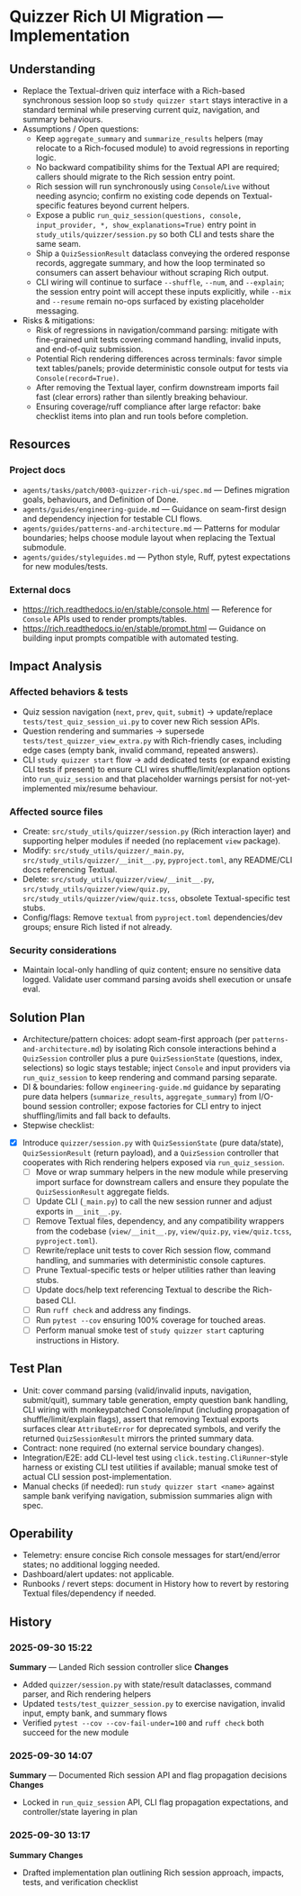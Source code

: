 # Quizzer Rich UI Migration — Implementation

## Understanding
- Replace the Textual-driven quiz interface with a Rich-based synchronous session loop so `study quizzer start` stays interactive in a standard terminal while preserving current quiz, navigation, and summary behaviours.
- Assumptions / Open questions:
  - Keep `aggregate_summary` and `summarize_results` helpers (may relocate to a Rich-focused module) to avoid regressions in reporting logic.
  - No backward compatibility shims for the Textual API are required; callers should migrate to the Rich session entry point.
  - Rich session will run synchronously using `Console`/`Live` without needing asyncio; confirm no existing code depends on Textual-specific features beyond current helpers.
  - Expose a public `run_quiz_session(questions, console, input_provider, *, show_explanations=True)` entry point in `study_utils/quizzer/session.py` so both CLI and tests share the same seam.
  - Ship a `QuizSessionResult` dataclass conveying the ordered response records, aggregate summary, and how the loop terminated so consumers can assert behaviour without scraping Rich output.
  - CLI wiring will continue to surface `--shuffle`, `--num`, and `--explain`; the session entry point will accept these inputs explicitly, while `--mix` and `--resume` remain no-ops surfaced by existing placeholder messaging.
- Risks & mitigations:
  - Risk of regressions in navigation/command parsing: mitigate with fine-grained unit tests covering command handling, invalid inputs, and end-of-quiz submission.
  - Potential Rich rendering differences across terminals: favor simple text tables/panels; provide deterministic console output for tests via `Console(record=True)`.
  - After removing the Textual layer, confirm downstream imports fail fast (clear errors) rather than silently breaking behaviour.
  - Ensuring coverage/ruff compliance after large refactor: bake checklist items into plan and run tools before completion.

## Resources
### Project docs
- `agents/tasks/patch/0003-quizzer-rich-ui/spec.md` — Defines migration goals, behaviours, and Definition of Done.
- `agents/guides/engineering-guide.md` — Guidance on seam-first design and dependency injection for testable CLI flows.
- `agents/guides/patterns-and-architecture.md` — Patterns for modular boundaries; helps choose module layout when replacing the Textual submodule.
- `agents/guides/styleguides.md` — Python style, Ruff, pytest expectations for new modules/tests.
### External docs
- https://rich.readthedocs.io/en/stable/console.html — Reference for `Console` APIs used to render prompts/tables.
- https://rich.readthedocs.io/en/stable/prompt.html — Guidance on building input prompts compatible with automated testing.

## Impact Analysis
### Affected behaviors & tests
- Quiz session navigation (`next`, `prev`, `quit`, `submit`) → update/replace `tests/test_quiz_session_ui.py` to cover new Rich session APIs.
- Question rendering and summaries → supersede `tests/test_quizzer_view_extra.py` with Rich-friendly cases, including edge cases (empty bank, invalid command, repeated answers).
- CLI `study quizzer start` flow → add dedicated tests (or expand existing CLI tests if present) to ensure CLI wires shuffle/limit/explanation options into `run_quiz_session` and that placeholder warnings persist for not-yet-implemented mix/resume behaviour.
### Affected source files
- Create: `src/study_utils/quizzer/session.py` (Rich interaction layer) and supporting helper modules if needed (no replacement `view` package).
- Modify: `src/study_utils/quizzer/_main.py`, `src/study_utils/quizzer/__init__.py`, `pyproject.toml`, any README/CLI docs referencing Textual.
- Delete: `src/study_utils/quizzer/view/__init__.py`, `src/study_utils/quizzer/view/quiz.py`, `src/study_utils/quizzer/view/quiz.tcss`, obsolete Textual-specific test stubs.
- Config/flags: Remove `textual` from `pyproject.toml` dependencies/dev groups; ensure Rich listed if not already.
### Security considerations
- Maintain local-only handling of quiz content; ensure no sensitive data logged. Validate user command parsing avoids shell execution or unsafe eval.

## Solution Plan
- Architecture/pattern choices: adopt seam-first approach (per `patterns-and-architecture.md`) by isolating Rich console interactions behind a `QuizSession` controller plus a pure `QuizSessionState` (questions, index, selections) so logic stays testable; inject `Console` and input providers via `run_quiz_session` to keep rendering and command parsing separate.
- DI & boundaries: follow `engineering-guide.md` guidance by separating pure data helpers (`summarize_results`, `aggregate_summary`) from I/O-bound session controller; expose factories for CLI entry to inject shuffling/limits and fall back to defaults.
- Stepwise checklist:
- [x] Introduce `quizzer/session.py` with `QuizSessionState` (pure data/state), `QuizSessionResult` (return payload), and a `QuizSession` controller that cooperates with Rich rendering helpers exposed via `run_quiz_session`.
  - [ ] Move or wrap summary helpers in the new module while preserving import surface for downstream callers and ensure they populate the `QuizSessionResult` aggregate fields.
  - [ ] Update CLI (`_main.py`) to call the new session runner and adjust exports in `__init__.py`.
  - [ ] Remove Textual files, dependency, and any compatibility wrappers from the codebase (`view/__init__.py`, `view/quiz.py`, `view/quiz.tcss`, `pyproject.toml`).
  - [ ] Rewrite/replace unit tests to cover Rich session flow, command handling, and summaries with deterministic console captures.
  - [ ] Prune Textual-specific tests or helper utilities rather than leaving stubs.
  - [ ] Update docs/help text referencing Textual to describe the Rich-based CLI.
  - [ ] Run `ruff check` and address any findings.
  - [ ] Run `pytest --cov` ensuring 100% coverage for touched areas.
  - [ ] Perform manual smoke test of `study quizzer start` capturing instructions in History.

## Test Plan
- Unit: cover command parsing (valid/invalid inputs, navigation, submit/quit), summary table generation, empty question bank handling, CLI wiring with monkeypatched Console/input (including propagation of shuffle/limit/explain flags), assert that removing Textual exports surfaces clear `AttributeError` for deprecated symbols, and verify the returned `QuizSessionResult` mirrors the printed summary data.
- Contract: none required (no external service boundary changes).
- Integration/E2E: add CLI-level test using `click.testing.CliRunner`-style harness or existing CLI test utilities if available; manual smoke test of actual CLI session post-implementation.
- Manual checks (if needed): run `study quizzer start <name>` against sample bank verifying navigation, submission summaries align with spec.

## Operability
- Telemetry: ensure concise Rich console messages for start/end/error states; no additional logging needed.
- Dashboard/alert updates: not applicable.
- Runbooks / revert steps: document in History how to revert by restoring Textual files/dependency if needed.

## History
### 2025-09-30 15:22
**Summary** — Landed Rich session controller slice
**Changes**
- Added `quizzer/session.py` with state/result dataclasses, command parser, and Rich rendering helpers
- Updated `tests/test_quizzer_session.py` to exercise navigation, invalid input, empty bank, and summary flows
- Verified `pytest --cov --cov-fail-under=100` and `ruff check` both succeed for the new module
### 2025-09-30 14:07
**Summary** — Documented Rich session API and flag propagation decisions
**Changes**
- Locked in `run_quiz_session` API, CLI flag propagation expectations, and controller/state layering in plan
### 2025-09-30 13:17
**Summary**
**Changes**
- Drafted implementation plan outlining Rich session approach, impacts, tests, and verification checklist
